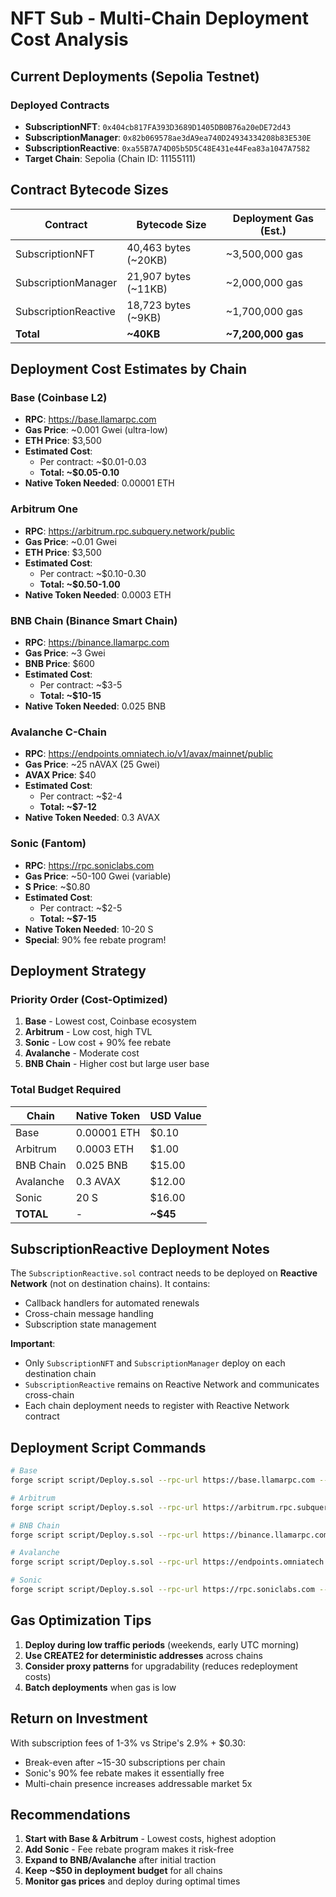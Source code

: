 # NFT Sub - Multi-Chain Deployment Cost Analysis

## Current Deployments (Sepolia Testnet)

### Deployed Contracts
- **SubscriptionNFT**: `0x404cb817FA393D3689D1405DB0B76a20eDE72d43`
- **SubscriptionManager**: `0x82b069578ae3dA9ea740D24934334208b83E530E`  
- **SubscriptionReactive**: `0xa55B7A74D05b5D5C48E431e44Fea83a1047A7582`
- **Target Chain**: Sepolia (Chain ID: 11155111)

## Contract Bytecode Sizes

| Contract | Bytecode Size | Deployment Gas (Est.) |
|----------|--------------|----------------------|
| SubscriptionNFT | 40,463 bytes (~20KB) | ~3,500,000 gas |
| SubscriptionManager | 21,907 bytes (~11KB) | ~2,000,000 gas |
| SubscriptionReactive | 18,723 bytes (~9KB) | ~1,700,000 gas |
| **Total** | **~40KB** | **~7,200,000 gas** |

## Deployment Cost Estimates by Chain

### Base (Coinbase L2)
- **RPC**: https://base.llamarpc.com
- **Gas Price**: ~0.001 Gwei (ultra-low)
- **ETH Price**: $3,500
- **Estimated Cost**: 
  - Per contract: ~$0.01-0.03
  - **Total: ~$0.05-0.10**
- **Native Token Needed**: 0.00001 ETH

### Arbitrum One
- **RPC**: https://arbitrum.rpc.subquery.network/public
- **Gas Price**: ~0.01 Gwei
- **ETH Price**: $3,500
- **Estimated Cost**:
  - Per contract: ~$0.10-0.30
  - **Total: ~$0.50-1.00**
- **Native Token Needed**: 0.0003 ETH

### BNB Chain (Binance Smart Chain)
- **RPC**: https://binance.llamarpc.com
- **Gas Price**: ~3 Gwei
- **BNB Price**: $600
- **Estimated Cost**:
  - Per contract: ~$3-5
  - **Total: ~$10-15**
- **Native Token Needed**: 0.025 BNB

### Avalanche C-Chain
- **RPC**: https://endpoints.omniatech.io/v1/avax/mainnet/public
- **Gas Price**: ~25 nAVAX (25 Gwei)
- **AVAX Price**: $40
- **Estimated Cost**:
  - Per contract: ~$2-4
  - **Total: ~$7-12**
- **Native Token Needed**: 0.3 AVAX

### Sonic (Fantom)
- **RPC**: https://rpc.soniclabs.com
- **Gas Price**: ~50-100 Gwei (variable)
- **S Price**: ~$0.80
- **Estimated Cost**:
  - Per contract: ~$2-5
  - **Total: ~$7-15**
- **Native Token Needed**: 10-20 S
- **Special**: 90% fee rebate program!

## Deployment Strategy

### Priority Order (Cost-Optimized)
1. **Base** - Lowest cost, Coinbase ecosystem
2. **Arbitrum** - Low cost, high TVL
3. **Sonic** - Low cost + 90% fee rebate
4. **Avalanche** - Moderate cost
5. **BNB Chain** - Higher cost but large user base

### Total Budget Required

| Chain | Native Token | USD Value |
|-------|-------------|-----------|
| Base | 0.00001 ETH | $0.10 |
| Arbitrum | 0.0003 ETH | $1.00 |
| BNB Chain | 0.025 BNB | $15.00 |
| Avalanche | 0.3 AVAX | $12.00 |
| Sonic | 20 S | $16.00 |
| **TOTAL** | - | **~$45** |

## SubscriptionReactive Deployment Notes

The `SubscriptionReactive.sol` contract needs to be deployed on **Reactive Network** (not on destination chains). It contains:
- Callback handlers for automated renewals
- Cross-chain message handling
- Subscription state management

**Important**: 
- Only `SubscriptionNFT` and `SubscriptionManager` deploy on each destination chain
- `SubscriptionReactive` remains on Reactive Network and communicates cross-chain
- Each chain deployment needs to register with Reactive Network contract

## Deployment Script Commands

```bash
# Base
forge script script/Deploy.s.sol --rpc-url https://base.llamarpc.com --broadcast

# Arbitrum
forge script script/Deploy.s.sol --rpc-url https://arbitrum.rpc.subquery.network/public --broadcast

# BNB Chain
forge script script/Deploy.s.sol --rpc-url https://binance.llamarpc.com --broadcast

# Avalanche
forge script script/Deploy.s.sol --rpc-url https://endpoints.omniatech.io/v1/avax/mainnet/public --broadcast

# Sonic
forge script script/Deploy.s.sol --rpc-url https://rpc.soniclabs.com --broadcast
```

## Gas Optimization Tips

1. **Deploy during low traffic periods** (weekends, early UTC morning)
2. **Use CREATE2 for deterministic addresses** across chains
3. **Consider proxy patterns** for upgradability (reduces redeployment costs)
4. **Batch deployments** when gas is low

## Return on Investment

With subscription fees of 1-3% vs Stripe's 2.9% + $0.30:
- Break-even after ~15-30 subscriptions per chain
- Sonic's 90% fee rebate makes it essentially free
- Multi-chain presence increases addressable market 5x

## Recommendations

1. **Start with Base & Arbitrum** - Lowest costs, highest adoption
2. **Add Sonic** - Fee rebate program makes it risk-free
3. **Expand to BNB/Avalanche** after initial traction
4. **Keep ~$50 in deployment budget** for all chains
5. **Monitor gas prices** and deploy during optimal times